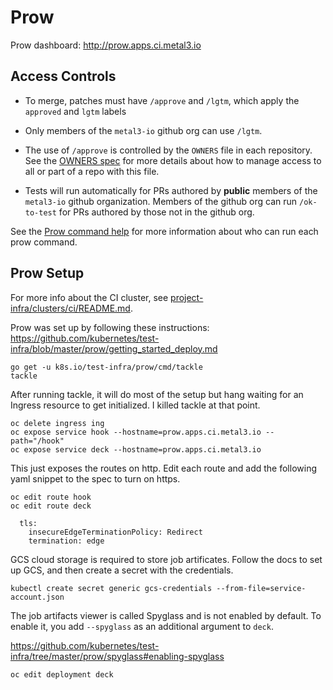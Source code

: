 # Prow

Prow dashboard: http://prow.apps.ci.metal3.io

## Access Controls

* To merge, patches must have `/approve` and `/lgtm`, which apply the `approved` and `lgtm` labels

* Only members of the `metal3-io` github org can use `/lgtm`.

* The use of `/approve` is controlled by the `OWNERS` file in each repository.
  See the [OWNERS spec](https://go.k8s.io/owners) for more details about how
  to manage access to all or part of a repo with this file.

* Tests will run automatically for PRs authored by **public** members of the
  `metal3-io` github organization.  Members of the github org can run
  `/ok-to-test` for PRs authored by those not in the github org.

See the [Prow command help](https://prow.apps.ci.metal3.io/command-help) for
more information about who can run each prow command.

## Prow Setup

For more info about the CI cluster, see
[project-infra/clusters/ci/README.md](../clusters/ci/README.md).

Prow was set up by following these instructions: https://github.com/kubernetes/test-infra/blob/master/prow/getting_started_deploy.md

```
go get -u k8s.io/test-infra/prow/cmd/tackle
tackle
```

After running tackle, it will do most of the setup but hang waiting for an
Ingress resource to get initialized.  I killed tackle at that point.

```
oc delete ingress ing
oc expose service hook --hostname=prow.apps.ci.metal3.io --path="/hook"
oc expose service deck --hostname=prow.apps.ci.metal3.io
```

This just exposes the routes on http.  Edit each route and add the following
yaml snippet to the spec to turn on https.

```
oc edit route hook
oc edit route deck
```

```
  tls:
    insecureEdgeTerminationPolicy: Redirect
    termination: edge
```

GCS cloud storage is required to store job artificates.  Follow the docs to set
up GCS, and then create a secret with the credentials.

```
kubectl create secret generic gcs-credentials --from-file=service-account.json
```

The job artifacts viewer is called Spyglass and is not enabled by default.  To
enable it, you add `--spyglass` as an additional argument to `deck`.

https://github.com/kubernetes/test-infra/tree/master/prow/spyglass#enabling-spyglass

```
oc edit deployment deck
```